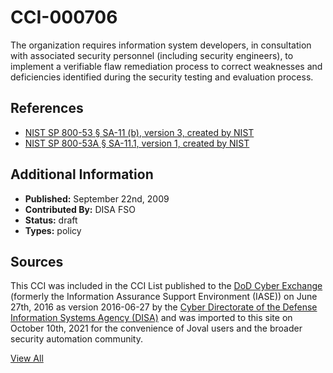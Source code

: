 # CCI-000706

The organization requires information system developers, in consultation with associated security personnel (including security engineers), to implement a verifiable flaw remediation process to correct weaknesses and deficiencies identified during the security testing and evaluation process.

## References ##

* [NIST SP 800-53 § SA-11 (b), version 3, created by NIST](http://csrc.nist.gov/publications/PubsSPs.html)
* [NIST SP 800-53A § SA-11.1, version 1, created by NIST](http://csrc.nist.gov/publications/PubsSPs.html)


## Additional Information ##

* **Published:** September 22nd, 2009
* **Contributed By:** DISA FSO
* **Status:** draft
* **Types:** policy

## Sources ##

This CCI was included in the CCI List published to the [DoD Cyber Exchange](https://public.cyber.mil/stigs/cci/)
(formerly the Information Assurance Support Environment (IASE)) on June 27th, 2016 as version
2016-06-27 by the [Cyber Directorate of the Defense Information Systems Agency (DISA)](https://public.cyber.mil/about-cyber/)
and was imported to this site on October 10th, 2021 for the convenience of Joval users and the broader
security automation community.

[View All](../README.md)
